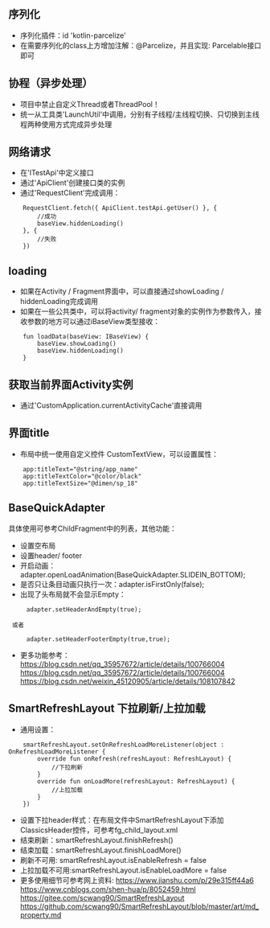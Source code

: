 
## 序列化
- 序列化插件：id 'kotlin-parcelize'
- 在需要序列化的class上方增加注解：@Parcelize，并且实现: Parcelable接口即可


## 协程（异步处理）
- 项目中禁止自定义Thread或者ThreadPool！
- 统一从工具类'LaunchUtil'中调用，分别有子线程/主线程切换、只切换到主线程两种使用方式完成异步处理


## 网络请求
- 在'ITestApi'中定义接口
- 通过'ApiClient'创建接口类的实例
- 通过'RequestClient'完成调用：
```
    RequestClient.fetch({ ApiClient.testApi.getUser() }, {
        //成功
        baseView.hiddenLoading()
    }, {
        //失败
    })
```

## loading
- 如果在Activity / Fragment界面中，可以直接通过showLoading / hiddenLoading完成调用
- 如果在一些公共类中，可以将activity/ fragment对象的实例作为参数传入，接收参数的地方可以通过iBaseView类型接收：
```
    fun loadData(baseView: IBaseView) {
        baseView.showLoading()
        baseView.hiddenLoading()
    }
```

## 获取当前界面Activity实例
- 通过'CustomApplication.currentActivityCache'直接调用


## 界面title
- 布局中统一使用自定义控件 CustomTextView，可以设置属性：
```
    app:titleText="@string/app_name"
    app:titleTextColor="@color/black"
    app:titleTextSize="@dimen/sp_18"
```

## BaseQuickAdapter
具体使用可参考ChildFragment中的列表，其他功能：
- 设置空布局
- 设置header/ footer
- 开启动画：adapter.openLoadAnimation(BaseQuickAdapter.SLIDEIN_BOTTOM);
- 是否只让条目动画只执行一次：adapter.isFirstOnly(false);
- 出现了头布局就不会显示Empty：
```
     adapter.setHeaderAndEmpty(true);
```
     或者
```
     adapter.setHeaderFooterEmpty(true,true);
```
- 更多功能参考：https://blog.csdn.net/qq_35957672/article/details/100766004
             https://blog.csdn.net/qq_35957672/article/details/100766004
             https://blog.csdn.net/weixin_45120905/article/details/108107842


## SmartRefreshLayout 下拉刷新/上拉加载
- 通用设置：
```
    smartRefreshLayout.setOnRefreshLoadMoreListener(object : OnRefreshLoadMoreListener {
        override fun onRefresh(refreshLayout: RefreshLayout) {
            //下拉刷新
        }
        override fun onLoadMore(refreshLayout: RefreshLayout) {
            //上拉加载
        }
    })
```
- 设置下拉header样式：在布局文件中SmartRefreshLayout下添加ClassicsHeader控件，可参考fg_child_layout.xml
- 结束刷新：smartRefreshLayout.finishRefresh()
- 结束加载：smartRefreshLayout.finishLoadMore()
- 刷新不可用: smartRefreshLayout.isEnableRefresh = false
- 上拉加载不可用:smartRefreshLayout.isEnableLoadMore = false
- 更多使用细节可参考网上资料:
    https://www.jianshu.com/p/29e315ff44a6
    https://www.cnblogs.com/shen-hua/p/8052459.html
    https://gitee.com/scwang90/SmartRefreshLayout
    https://github.com/scwang90/SmartRefreshLayout/blob/master/art/md_property.md

